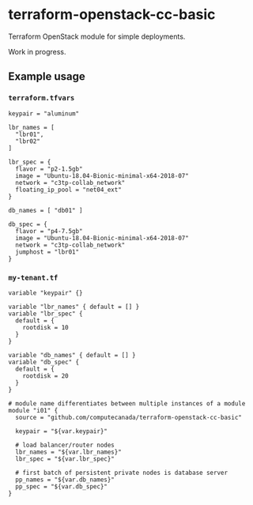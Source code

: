 # terraform-openstack-cc-basic

Terraform OpenStack module for simple deployments.

Work in progress.

## Example usage

### `terraform.tfvars`

```
keypair = "aluminum"

lbr_names = [
  "lbr01",
  "lbr02"
]

lbr_spec = {
  flavor = "p2-1.5gb"
  image = "Ubuntu-18.04-Bionic-minimal-x64-2018-07"
  network = "c3tp-collab_network"
  floating_ip_pool = "net04_ext"
}

db_names = [ "db01" ]

db_spec = {
  flavor = "p4-7.5gb"
  image = "Ubuntu-18.04-Bionic-minimal-x64-2018-07"
  network = "c3tp-collab_network"
  jumphost = "lbr01"
}
```

### `my-tenant.tf`

```
variable "keypair" {}

variable "lbr_names" { default = [] }
variable "lbr_spec" {
  default = {
    rootdisk = 10
  }
}

variable "db_names" { default = [] }
variable "db_spec" {
  default = {
    rootdisk = 20
  }
}

# module name differentiates between multiple instances of a module
module "i01" {
  source = "github.com/computecanada/terraform-openstack-cc-basic"

  keypair = "${var.keypair}"

  # load balancer/router nodes
  lbr_names = "${var.lbr_names}"
  lbr_spec = "${var.lbr_spec}"

  # first batch of persistent private nodes is database server
  pp_names = "${var.db_names}"
  pp_spec = "${var.db_spec}"
}
```
